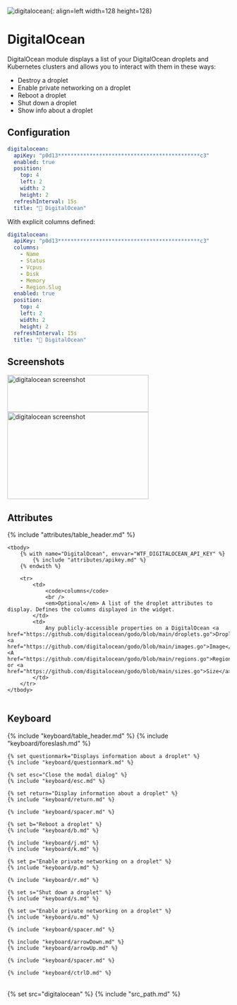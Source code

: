 ![digitalocean](/assets/services/digitalocean.png){: align=left width=128 height=128}

# DigitalOcean

DigitalOcean module displays a list of your DigitalOcean droplets and Kubernetes clusters and allows you to interact with them in these ways:

* Destroy a droplet
* Enable private networking on a droplet
* Reboot a droplet
* Shut down a droplet
* Show info about a droplet

## Configuration

```yaml
digitalocean:
  apiKey: "p0d13*********************************************c3"
  enabled: true
  position:
    top: 4
    left: 2
    width: 2
    height: 2
  refreshInterval: 15s
  title: "🦈 DigitalOcean"
```

With explicit columns defined:

```yaml
digitalocean:
  apiKey: "p0d13*********************************************c3"
  columns:
    - Name
    - Status
    - Vcpus
    - Disk
    - Memory
    - Region.Slug
  enabled: true
  position:
    top: 4
    left: 2
    width: 2
    height: 2
  refreshInterval: 15s
  title: "🦈 DigitalOcean"
```

## Screenshots

<img src="/assets/modules/digitalocean.png" class="screenshot" width="320" height="84" alt="digitalocean screenshot" />

<br />

<img src="/assets/modules/digitalocean_droplet_info.png" class="screenshot" width="320" height="197" alt="digitalocean screenshot" />

## Attributes

<table>
    {% include "attributes/table_header.md" %}

    <tbody>
        {% with name="DigitalOcean", envvar="WTF_DIGITALOCEAN_API_KEY" %}
            {% include "attributes/apikey.md" %}
        {% endwith %}

        <tr>
            <td>
                <code>columns</code>
                <br />
                <em>Optional</em> A list of the droplet attributes to display. Defines the columns displayed in the widget.
            </td>
            <td>
                Any publicly-accessible properties on a DigitalOcean <a href="https://github.com/digitalocean/godo/blob/main/droplets.go">Droplet</a>, <a href="https://github.com/digitalocean/godo/blob/main/images.go">Image</a>, <A href="https://github.com/digitalocean/godo/blob/main/regions.go">Region</a>, or <a href="https://github.com/digitalocean/godo/blob/main/sizes.go">Size</a>.
            </td>
        </tr>
    </tbody>
</table>

## Keyboard

<table>
  {% include "keyboard/table_header.md" %}

  <tbody>
    {% include "keyboard/foreslash.md" %}
    
    {% set questionmark="Displays information about a droplet" %}
    {% include "keyboard/questionmark.md" %}

    {% set esc="Close the modal dialog" %}
    {% include "keyboard/esc.md" %}

    {% set return="Display information about a droplet" %}
    {% include "keyboard/return.md" %}

    {% include "keyboard/spacer.md" %}

    {% set b="Reboot a droplet" %}
    {% include "keyboard/b.md" %}

    {% include "keyboard/j.md" %}
    {% include "keyboard/k.md" %}

    {% set p="Enable private networking on a droplet" %}
    {% include "keyboard/p.md" %}

    {% include "keyboard/r.md" %}

    {% set s="Shut down a droplet" %}
    {% include "keyboard/s.md" %}

    {% set u="Enable private networking on a droplet" %}
    {% include "keyboard/u.md" %}

    {% include "keyboard/spacer.md" %}

    {% include "keyboard/arrowDown.md" %}
    {% include "keyboard/arrowUp.md" %}

    {% include "keyboard/spacer.md" %}

    {% include "keyboard/ctrlD.md" %}

  </tbody>
</table>

{% set src="digitalocean" %}
{% include "src_path.md" %}
